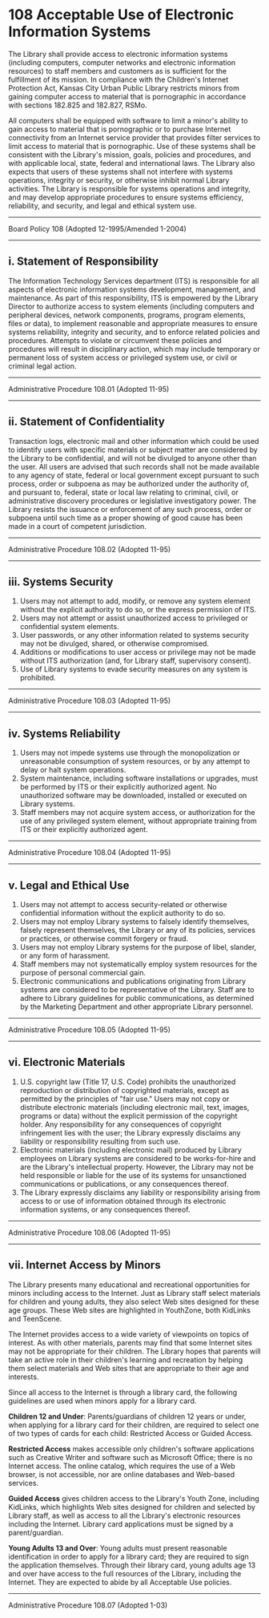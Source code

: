 # 108 Acceptable Use of Electronic Information Systems

The Library shall provide access to electronic information systems (including computers, computer networks and electronic information resources) to staff members and customers as is sufficient for the fulfillment of its mission. In compliance with the Children's Internet Protection Act, Kansas City Urban Public Library restricts minors from gaining computer access to material that is pornographic in accordance with sections 182.825 and 182.827, RSMo.

All computers shall be equipped with software to limit a minor's ability to gain access to material that is pornographic or to purchase Internet connectivity from an Internet service provider that provides filter services to limit access to material that is pornographic. Use of these systems shall be consistent with the Library's mission, goals, policies and procedures, and with applicable local, state, federal and international laws. The Library also expects that users of these systems shall not interfere with systems operations, integrity or security, or otherwise inhibit normal Library activities. The Library is responsible for systems operations and integrity, and may develop appropriate procedures to ensure systems efficiency, reliability, and security, and legal and ethical system use.

---

Board Policy 108 (Adopted 12-1995/Amended 1-2004)

---

## i. Statement of Responsibility

The Information Technology Services department (ITS) is responsible for all aspects of electronic information systems development, management, and maintenance. As part of this responsibility, ITS is empowered by the Library Director to authorize access to system elements (including computers and peripheral devices, network components, programs, program elements, files or data), to implement reasonable and appropriate measures to ensure systems reliability, integrity and security, and to enforce related policies and procedures. Attempts to violate or circumvent these policies and procedures will result in disciplinary action, which may include temporary or permanent loss of system access or privileged system use, or civil or criminal legal action.

---

Administrative Procedure 108.01 (Adopted 11-95)

---

## ii. Statement of Confidentiality

Transaction logs, electronic mail and other information which could be used to identify users with specific materials or subject matter are considered by the Library to be confidential, and will not be divulged to anyone other than the user. All users are advised that such records shall not be made available to any agency of state, federal or local government except pursuant to such process, order or subpoena as may be authorized under the authority of, and pursuant to, federal, state or local law relating to criminal, civil, or administrative discovery procedures or legislative investigatory power. The Library resists the issuance or enforcement of any such process, order or subpoena until such time as a proper showing of good cause has been made in a court of competent jurisdiction.

---

Administrative Procedure 108.02 (Adopted 11-95)

---

## iii. Systems Security

1. Users may not attempt to add, modify, or remove any system element without the explicit authority to do so, or the express permission of ITS.
2. Users may not attempt or assist unauthorized access to privileged or confidential system elements.
3. User passwords, or any other information related to systems security may not be divulged, shared, or otherwise compromised.
4. Additions or modifications to user access or privilege may not be made without ITS authorization (and, for Library staff, supervisory consent).
5. Use of Library systems to evade security measures on any system is prohibited.

---

Administrative Procedure 108.03 (Adopted 11-95)

---

## iv. Systems Reliability

1. Users may not impede systems use through the monopolization or unreasonable consumption of system resources, or by any attempt to delay or halt system operations.
2. System maintenance, including software installations or upgrades, must be performed by ITS or their explicitly authorized agent. No unauthorized software may be downloaded, installed or executed on Library systems.
3. Staff members may not acquire system access, or authorization for the use of any privileged system element, without appropriate training from ITS or their explicitly authorized agent.

---

Administrative Procedure 108.04 (Adopted 11-95)

---

## v. Legal and Ethical Use

1. Users may not attempt to access security-related or otherwise confidential information without the explicit authority to do so.
2. Users may not employ Library systems to falsely identify themselves, falsely represent themselves, the Library or any of its policies, services or practices, or otherwise commit forgery or fraud.
3. Users may not employ Library systems for the purpose of libel, slander, or any form of harassment.
4. Staff members may not systematically employ system resources for the purpose of personal commercial gain.
5. Electronic communications and publications originating from Library systems are considered to be representative of the Library. Staff are to adhere to Library guidelines for public communications, as determined by the Marketing Department and other appropriate Library personnel.

---

Administrative Procedure 108.05 (Adopted 11-95)

---

## vi. Electronic Materials

1. U.S. copyright law (Title 17, U.S. Code) prohibits the unauthorized reproduction or distribution of copyrighted materials, except as permitted by the principles of "fair use." Users may not copy or distribute electronic materials (including electronic mail, text, images, programs or data) without the explicit permission of the copyright holder. Any responsibility for any consequences of copyright infringement lies with the user; the Library expressly disclaims any liability or responsibility resulting from such use.
2. Electronic materials (including electronic mail) produced by Library employees on Library systems are considered to be works-for-hire and are the Library's intellectual property. However, the Library may not be held responsible or liable for the use of its systems for unsanctioned communications or publications, or any consequences thereof.
3. The Library expressly disclaims any liability or responsibility arising from access to or use of information obtained through its electronic information systems, or any consequences thereof.

---

Administrative Procedure 108.06 (Adopted 11-95)

---

## vii. Internet Access by Minors

The Library presents many educational and recreational opportunities for minors including access to the Internet. Just as Library staff select materials for children and young adults, they also select Web sites designed for these age groups. These Web sites are highlighted in YouthZone, both KidLinks and TeenScene.

The Internet provides access to a wide variety of viewpoints on topics of interest. As with other materials, parents may find that some Internet sites may not be appropriate for their children. The Library hopes that parents will take an active role in their children's learning and recreation by helping them select materials and Web sites that are appropriate to their age and interests.

Since all access to the Internet is through a library card, the following guidelines are used when minors apply for a library card.

<strong>Children 12 and Under</strong>: Parents/guardians of children 12 years or under, when applying for a library card for their children, are required to select one of two types of cards for each child: Restricted Access or Guided Access.

<strong>Restricted Access</strong> makes accessible only children's software applications such as Creative Writer and software such as Microsoft Office; there is no Internet access. The online catalog, which requires the use of a Web browser, is not accessible, nor are online databases and Web-based services.

<strong>Guided Access</strong> gives children access to the Library's Youth Zone, including KidLinks, which highlights Web sites designed for children and selected by Library staff, as well as access to all the Library's electronic resources including the Internet. Library card applications must be signed by a parent/guardian.

<strong>Young Adults 13 and Over</strong>: Young adults must present reasonable identification in order to apply for a library card; they are required to sign the application themselves. Through their library card, young adults age 13 and over have access to the full resources of the Library, including the Internet. They are expected to abide by all Acceptable Use policies.

---

Administrative Procedure 108.07 (Adopted 1-03)
